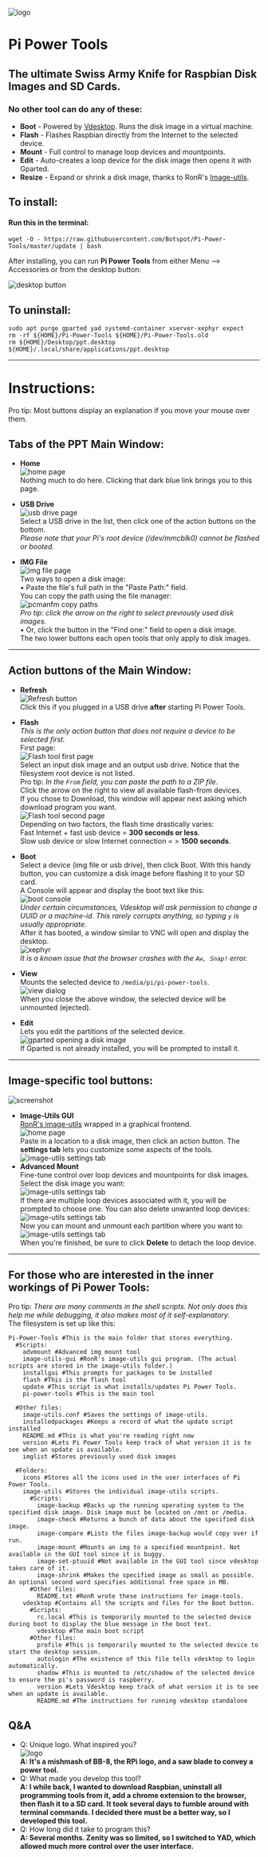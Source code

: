 ![logo](https://github.com/Botspot/Pi-Power-Tools/blob/master/icons/logo-64.png?raw=true)  
# Pi Power Tools
## The ultimate Swiss Army Knife for Raspbian Disk Images and SD Cards.

### No other tool can do any of these:
 - **Boot** - Powered by [Vdesktop](https://github.com/Botspot/vdesktop). Runs the disk image in a virtual machine.
 - **Flash** - Flashes Raspbian directly from the Internet to the selected device.
 - **Mount** - Full control to manage loop devices and mountpoints.
 - **Edit** - Auto-creates a loop device for the disk image then opens it with Gparted.
 - **Resize** - Expand or shrink a disk image, thanks to RonR's [Image-utils](https://www.raspberrypi.org/forums/viewtopic.php?t=247568).

## To install:
#### Run this in the terminal:
`wget -O - https://raw.githubusercontent.com/Botspot/Pi-Power-Tools/master/update | bash`  

After installing, you can run **Pi Power Tools** from either Menu --> Accessories or from the desktop button:

![desktop button](https://i.ibb.co/vwJ4sQw/desktop.png)  

## To uninstall:
```
sudo apt purge gparted yad systemd-container xserver-xephyr expect
rm -rf ${HOME}/Pi-Power-Tools ${HOME}/Pi-Power-Tools.old
rm ${HOME}/Desktop/ppt.desktop ${HOME}/.local/share/applications/ppt.desktop
```
---
# Instructions:
Pro tip: Most buttons display an explanation if you move your mouse over them.
## Tabs of the PPT Main Window:
 - **Home**  
![home page](https://i.ibb.co/6FhbPjD/main1.png)  
Nothing much to do here. Clicking that dark blue link brings you to this page.  

 - **USB Drive**  
![usb drive page](https://i.ibb.co/Br4q82p/main2.png)  
Select a USB drive in the list, then click one of the action buttons on the bottom.  
*Please note that your Pi's root device (/dev/mmcblk0) cannot be flashed or booted.*  

 - **IMG File**  
![img file page](https://i.ibb.co/N1Pf3MD/main3.png)  
Two ways to open a disk image:  
    • Paste the file's full path in the "Paste Path:" field.  
You can copy the path using the file manager:  
![pcmanfm copy paths](https://i.ibb.co/R0LWpjc/copy-paths.png)  
*Pro tip: click the arrow on the right to select previously used disk images.*  
    • Or, click the button in the "Find one:" field to open a disk image.  
The two lower buttons each open tools that only apply to disk images.  
---
## Action buttons of the Main Window:  

 - **Refresh**  
![Refresh button](https://i.ibb.co/94R5XHV/refresh.png)  
Click this if you plugged in a USB drive **after** starting Pi Power Tools.  

 - **Flash**  
*This is the only action button that does not require a device to be selected first.*  
First page:  
![Flash tool first page](https://i.ibb.co/j4yNNc6/flash1.png)  
Select an input disk image and an output usb drive. Notice that the filesystem root device is not listed.  
Pro tip: *In the `From` field, you can paste the path to a ZIP file.*  
Click the arrow on the right to view all available flash-from devices.  
If you chose to Download, this window will appear next asking which download program you want.  
![Flash tool second page](https://i.ibb.co/dmL3b7s/flash2.png)  
Depending on two factors, the flash time drastically varies:  
Fast Internet + fast usb device = **300 seconds or less**.  
Slow usb device or slow Internet connection = > **1500 seconds**.  

 - **Boot**  
Select a device (img file or usb drive), then click Boot. With this handy button, you can customize a disk image before flashing it to your SD card.  
A Console will appear and display the boot text like this:  
![boot console](https://i.ibb.co/Ypv0Wj3/terminal.png)  
*Under certain circumstances, Vdesktop will ask permission to change a UUID or a machine-id. This rarely corrupts anything, so typing `y` is usually appropriate.*  
After it has booted, a window similar to VNC will open and display the desktop.  
![xephyr](https://i.ibb.co/j4snZ8z/xephyr.png)  
*It is a known issue that the browser crashes with the `Aw, Snap!` error.*  

 - **View**  
Mounts the selected device to `/media/pi/pi-power-tools`.  
![view dialog](https://i.ibb.co/7r3Sc5Z/view-dialog.png)  
When you close the above window, the selected device will be unmounted (ejected).  

 - **Edit**  
Lets you edit the partitions of the selected device.  
![gparted opening a disk image](https://i.ibb.co/c1YNB2K/gparted.png)  
If Gparted is not already installed, you will be prompted to install it.  
---
## Image-specific tool buttons:  
![screenshot](https://i.ibb.co/0ccDxC9/image-specific-tools.png)  
 - **Image-Utils GUI**  
[RonR's image-utils](https://www.raspberrypi.org/forums/viewtopic.php?t=247568) wrapped in a graphical frontend.  
![home page](https://i.ibb.co/1q0SMFV/image-utils1.png)  
Paste in a location to a disk image, then click an action button. The **settings tab** lets you customize some aspects of the tools.  
![image-utils settings tab](https://i.ibb.co/wBfntjF/image-utils2.png)  
 - **Advanced Mount**  
Fine-tune control over loop devices and mountpoints for disk images.  
Select the disk image you want:  
![image-utils settings tab](https://i.ibb.co/Tk5R1wv/advmount-page-1.png)  
If there are multiple loop devices associated with it, you will be prompted to choose one. You can also delete unwanted loop devices:  
![image-utils settings tab](https://i.ibb.co/84zD9yk/advmount-page-2.png)  
Now you can mount and unmount each partition where you want to:  
![image-utils settings tab](https://i.ibb.co/m4d6YjW/advmount-page-3.png)  
When you're finished, be sure to click **Delete** to detach the loop device.
---
## For those who are interested in the inner workings of Pi Power Tools:
Pro tip: *There are many comments in the shell scripts. Not only does this help me while debugging, it also makes most of it self-explanatory.*  
The filesystem is set up like this:
```
Pi-Power-Tools #This is the main folder that stores everything.
  #Scripts:
    advmount #Advanced img mount tool
    image-utils-gui #RonR's image-utils gui program. (The actual scripts are stored in the image-utils folder.) 
    installgui #This prompts for packages to be installed
    flash #This is the flash tool
    update #This script is what installs/updates Pi Power Tools.
    pi-power-tools #This is the main tool

  #Other files:
    image-utils.conf #Saves the settings of image-utils.
    installedpackages #Keeps a record of what the update script installed
    README.md #This is what you're reading right now
    version #Lets Pi Power Tools keep track of what version it is to see when an update is available.
    imglist #Stores previously used disk images

  #Folders:
    icons #Stores all the icons used in the user interfaces of Pi Power Tools.
    image-utils #Stores the individual image-utils scripts.
      #Scripts:
        image-backup #Backs up the running operating system to the specified disk image. Disk image must be located on /mnt or /media.
        image-check #Returns a bunch of data about the specified disk image.
        image-compare #Lists the files image-backup would copy over if run.
        image-mount #Mounts an img to a specified mountpoint. Not available in the GUI tool since it is buggy.
        image-set-ptuuid #Not available in the GUI tool since vdesktop takes care of it.
        image-shrink #Makes the specified image as small as possible. An optional second word specifies additional free space in MB.
      #Other files:
        README.txt #RonR wrote these instructions for image-tools.
    vdesktop #Contains all the scripts and files for the Boot button.
      #Scripts:
        rc.local #This is temporarily mounted to the selected device during boot to display the blue message in the boot text.
        vdesktop #The main boot script
      #Other files:
        profile #This is temporarily mounted to the selected device to start the desktop session.
        autologin #The existence of this file tells vdesktop to login automatically.
        shadow #This is mounted to /etc/shadow of the selected device to ensure the pi's password is raspberry.
        version #Lets Vdesktop keep track of what version it is to see when an update is available.
        README.md #The instructions for running vdesktop standalone
```
## Q&A
 - Q: Unique logo. What inspired you?  
![logo](https://github.com/Botspot/Pi-Power-Tools/blob/master/icons/logo-64.png?raw=true)  
**A: It's a mishmash of BB-8, the RPi logo, and a saw blade to convey a power tool.**  
 - Q: What made you develop this tool?  
**A: I while back, I wanted to download Raspbian, uninstall all programming tools from it, add a chrome extension to the browser, then flash it to a SD card. It took several days to fumble around with terminal commands. I decided there must be a better way, so I developed this tool.**  
 - Q: How long did it take to program this?  
**A: Several months. Zenity was so limited, so I switched to YAD, which allowed much more control over the user interface.**  
